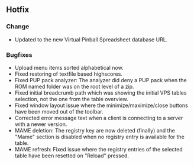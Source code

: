 ## Hotfix

### Change

- Updated to the new Virtual Pinball Spreadsheet database URL.

### Bugfixes

- Upload menu items sorted alphabetical now.
- Fixed restoring of textfile based highscores.
- Fixed PUP pack analyzer: The analyzer did deny a PUP pack when the ROM named folder was on the root level of a zip.
- Fixed initial breadcrumb path which was showing the initial VPS tables selection, not the one from the table overview.
- Fixed window layout issue where the minimize/maximize/close buttons have been moved out of the toolbar.
- Corrected error message text when a client is connecting to a server with a newer version.
- MAME deletion: The registry key are now deleted (finally) and the "Mame" section is disabled when no registry entry is available for the table.
- MAME refresh: Fixed issue where the registry entries of the selected table have been resetted on "Reload" pressed.
